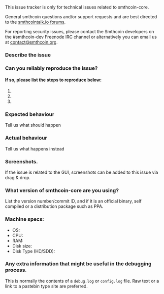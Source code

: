 <!--- Remove sections that do not apply -->

This issue tracker is only for technical issues related to smthcoin-core.

General smthcoin questions and/or support requests and are best directed to the [smthcointalk.io forums](https://smthcointalk.io/).

For reporting security issues, please contact the Smthcoin developers on the #smthcoin-dev Freenode IRC channel or alternatively you can email us at contact@smthcoin.org.

### Describe the issue

### Can you reliably reproduce the issue?
#### If so, please list the steps to reproduce below:
1.
2.
3.

### Expected behaviour
Tell us what should happen

### Actual behaviour
Tell us what happens instead

### Screenshots.
If the issue is related to the GUI, screenshots can be added to this issue via drag & drop.

### What version of smthcoin-core are you using?
List the version number/commit ID, and if it is an official binary, self compiled or a distribution package such as PPA.

### Machine specs:
- OS:
- CPU:
- RAM:
- Disk size:
- Disk Type (HD/SDD):

### Any extra information that might be useful in the debugging process.
This is normally the contents of a `debug.log` or `config.log` file. Raw text or a link to a pastebin type site are preferred.
